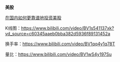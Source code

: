 **美股**

[在国内如何更靠谱地投资美股](https://www.zhihu.com/question/309433180/answer/1419632371)

K线图：https://www.bilibili.com/video/BV1s541137xk?vd_source=c60345aaeb0bba382d5936f89131452a

换手率：https://www.bilibili.com/video/BV1qq4y1q78T

量比：https://www.bilibili.com/video/BV1wS4y197Su